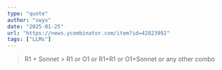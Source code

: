 ```yaml
---
type: "quote"
author: "swyx"
date: "2025-01-25"
url: "https://news.ycombinator.com/item?id=42823992"
tags: ["LLMs"]
---
```


> R1 + Sonnet > R1 or O1 or R1+R1 or O1+Sonnet or any other combo